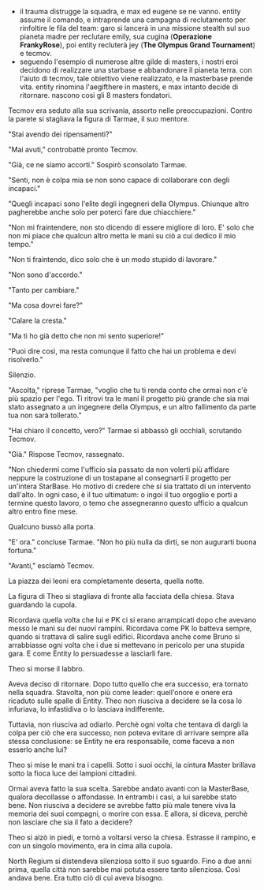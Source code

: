  - il trauma distrugge la squadra, e max ed eugene se ne vanno. entity assume il comando, e intraprende una campagna di reclutamento per rinfoltire le fila del team: garo si lancerà in una missione stealth sul suo pianeta madre per reclutare emily, sua cugina (**Operazione FrankyRose**), poi entity recluterà jey (**The Olympus Grand Tournament**) e tecmov.
 - seguendo l'esempio di numerose altre gilde di masters, i nostri eroi decidono di realizzare una starbase e abbandonare il pianeta terra. con l'aiuto di tecmov, tale obiettivo viene realizzato, e la masterbase prende vita. entity rinomina l'aegifthere in masters, e max intanto decide di ritornare. nascono così gli 8 masters fondatori.

Tecmov era seduto alla sua scrivania, assorto nelle preoccupazioni. Contro la parete si stagliava la figura di Tarmae, il suo mentore.

"Stai avendo dei ripensamenti?"

"Mai avuti," controbattè pronto Tecmov.

"Già, ce ne siamo accorti." Sospirò sconsolato Tarmae.

"Senti, non è colpa mia se non sono capace di collaborare con degli incapaci."

"Quegli incapaci sono l'elìte degli ingegneri della Olympus. Chiunque altro pagherebbe anche solo per poterci fare due chiacchiere."

"Non mi fraintendere, non sto dicendo di essere migliore di loro. E' solo che non mi piace che qualcun altro metta le mani su ciò a cui dedico il mio tempo."

"Non ti fraintendo, dico solo che è un modo stupido di lavorare."

"Non sono d'accordo."

"Tanto per cambiare."

"Ma cosa dovrei fare?"

"Calare la cresta."

"Ma ti ho già detto che non mi sento superiore!"

"Puoi dire così, ma resta comunque il fatto che hai un problema e devi risolverlo."

Silenzio.

"Ascolta," riprese Tarmae, "voglio che tu ti renda conto che ormai non c'è più spazio per l'ego. Ti ritrovi tra le mani il progetto più grande che sia mai stato assegnato a un ingegnere della Olympus, e un altro fallimento da parte tua non sarà tollerato."

"Hai chiaro il concetto, vero?" Tarmae si abbassò gli occhiali, scrutando Tecmov.

"Già." Rispose Tecmov, rassegnato.

"Non chiedermi come l'ufficio sia passato da non volerti più affidare neppure la costruzione di un tostapane al consegnarti il progetto per un'intera StarBase. Ho motivo di credere che si sia trattato di un intervento dall'alto. In ogni caso, è il tuo ultimatum: o ingoi il tuo orgoglio e porti a termine questo lavoro, o temo che assegneranno questo ufficio a qualcun altro entro fine mese.

Qualcuno bussò alla porta.

"E' ora." concluse Tarmae. "Non ho più nulla da dirti, se non augurarti buona fortuna."

"Avanti," esclamò Tecmov.



La piazza dei leoni era completamente deserta, quella notte.

La figura di Theo si stagliava di fronte alla facciata della chiesa. Stava guardando la cupola.

Ricordava quella volta che lui e PK ci si erano arrampicati dopo che avevano messo le mani su dei nuovi rampini. Ricordava come PK lo batteva sempre, quando si trattava di salire sugli edifici.
Ricordava anche come Bruno si arrabbiasse ogni volta che i due si mettevano in pericolo per una stupida gara. E come Entity lo persuadesse a lasciarli fare.

Theo si morse il labbro.

Aveva deciso di ritornare. Dopo tutto quello che era successo, era tornato nella squadra. Stavolta, non più come leader: quell'onore e onere era ricaduto sulle spalle di Entity. Theo non riusciva a decidere se la cosa lo infuriava, lo infastidiva o lo lasciava indifferente.

Tuttavia, non riusciva ad odiarlo. Perchè ogni volta che tentava di dargli la colpa per ciò che era successo, non poteva evitare di arrivare sempre alla stessa conclusione: se Entity ne era responsabile, come faceva a non esserlo anche lui?

Theo si mise le mani tra i capelli. Sotto i suoi occhi, la cintura Master brillava sotto la fioca luce dei lampioni cittadini.

Ormai aveva fatto la sua scelta. Sarebbe andato avanti con la MasterBase, qualora decollasse o affondasse. In entrambi i casi, a lui sarebbe stato bene. Non riusciva a decidere se avrebbe fatto più male tenere viva la memoria dei suoi compagni, o morire con essa. E allora, si diceva, perchè non lasciare che sia il fato a decidere?

Theo si alzò in piedi, e tornò a voltarsi verso la chiesa. Estrasse il rampino, e con un singolo movimento, era in cima alla cupola.

North Regium si distendeva silenziosa sotto il suo sguardo. Fino a due anni prima, quella città non sarebbe mai potuta essere tanto silenziosa. Così andava bene. Era tutto ciò di cui aveva bisogno.